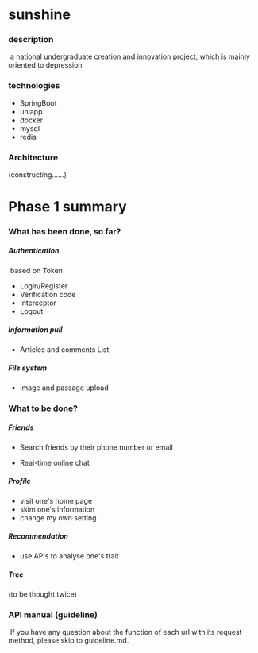 # sunshine

### description

​	a national undergraduate creation and innovation project, which is mainly oriented to depression  

### technologies

- SpringBoot
- uniapp
- docker
- mysql
- redis

### Architecture

(constructing......)

# Phase 1 summary

### What has been done, so far?

##### Authentication

​	based on Token 

- Login/Register
- Verification code
- Interceptor
- Logout

##### Information pull

- Articles and comments List

##### File system

- image and passage upload

### What to be done?

##### Friends

- Search friends by their phone number or email

- Real-time online chat 

##### Profile

- visit one's home page
- skim one's information
- change my own setting

##### Recommendation

- use APIs to analyse one's trait

##### Tree

(to be thought twice)

### API manual (guideline)

​	If you have any question about the function of each url with its request method, please skip to guideline.md.